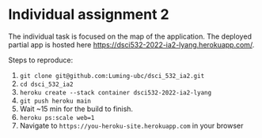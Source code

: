 # Individual assignment 2

The individual task is focused on the map of the application.
The deployed partial app is hosted here https://dsci532-2022-ia2-lyang.herokuapp.com/.

Steps to reproduce:

1. `git clone git@github.com:Luming-ubc/dsci_532_ia2.git`
2. `cd dsci_532_ia2`
3. `heroku create --stack container dsci532-2022-ia2-lyang`
4. `git push heroku main`
5. Wait ~15 min for the build to finish.
6. `heroku ps:scale web=1`
7. Navigate to `https://you-heroku-site.herokuapp.com` in your browser
